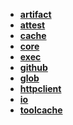 - **[artifact](artifact)**
- **[attest](attest)**
- **[cache](cache)**
- **[core](core)**
- **[exec](exec)**
- **[github](github)**
- **[glob](glob)**
- **[httpclient](httpclient)**
- **[io](io)**
- **[toolcache](toolcache)**
